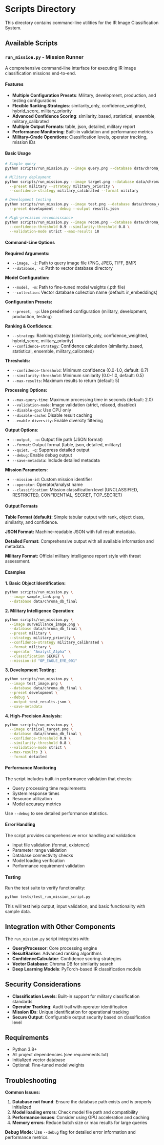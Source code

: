 # Scripts Directory

This directory contains command-line utilities for the IR Image Classification System.

## Available Scripts

### `run_mission.py` - Mission Runner

A comprehensive command-line interface for executing IR image classification missions end-to-end.

#### Features

- **Multiple Configuration Presets**: Military, development, production, and testing configurations
- **Flexible Ranking Strategies**: similarity_only, confidence_weighted, hybrid_score, military_priority
- **Advanced Confidence Scoring**: similarity_based, statistical, ensemble, military_calibrated
- **Multiple Output Formats**: table, json, detailed, military report
- **Performance Monitoring**: Built-in validation and performance metrics
- **Military-Grade Operations**: Classification levels, operator tracking, mission IDs

#### Basic Usage

```bash
# Simple query
python scripts/run_mission.py --image query.png --database data/chroma_db_final

# Military deployment
python scripts/run_mission.py --image target.png --database data/chroma_db_final \
  --preset military --strategy military_priority \
  --confidence-strategy military_calibrated --format military

# Development testing
python scripts/run_mission.py --image test.png --database data/chroma_db_final \
  --preset development --debug --output results.json

# High-precision reconnaissance
python scripts/run_mission.py --image recon.png --database data/chroma_db_final \
  --confidence-threshold 0.9 --similarity-threshold 0.8 \
  --validation-mode strict --max-results 10
```

#### Command-Line Options

**Required Arguments:**

- `--image, -i`: Path to query image file (PNG, JPEG, TIFF, BMP)
- `--database, -d`: Path to vector database directory

**Model Configuration:**

- `--model, -m`: Path to fine-tuned model weights (.pth file)
- `--collection`: Vector database collection name (default: ir_embeddings)

**Configuration Presets:**

- `--preset, -p`: Use predefined configuration (military, development, production, testing)

**Ranking & Confidence:**

- `--strategy`: Ranking strategy (similarity_only, confidence_weighted, hybrid_score, military_priority)
- `--confidence-strategy`: Confidence calculation (similarity_based, statistical, ensemble, military_calibrated)

**Thresholds:**

- `--confidence-threshold`: Minimum confidence (0.0-1.0, default: 0.7)
- `--similarity-threshold`: Minimum similarity (0.0-1.0, default: 0.5)
- `--max-results`: Maximum results to return (default: 5)

**Processing Options:**

- `--max-query-time`: Maximum processing time in seconds (default: 2.0)
- `--validation-mode`: Image validation (strict, relaxed, disabled)
- `--disable-gpu`: Use CPU only
- `--disable-cache`: Disable result caching
- `--enable-diversity`: Enable diversity filtering

**Output Options:**

- `--output, -o`: Output file path (JSON format)
- `--format`: Output format (table, json, detailed, military)
- `--quiet, -q`: Suppress detailed output
- `--debug`: Enable debug output
- `--save-metadata`: Include detailed metadata

**Mission Parameters:**

- `--mission-id`: Custom mission identifier
- `--operator`: Operator/analyst name
- `--classification`: Mission classification level (UNCLASSIFIED, RESTRICTED, CONFIDENTIAL, SECRET, TOP_SECRET)

#### Output Formats

**Table Format (default):**
Simple tabular output with rank, object class, similarity, and confidence.

**JSON Format:**
Machine-readable JSON with full result metadata.

**Detailed Format:**
Comprehensive output with all available information and metadata.

**Military Format:**
Official military intelligence report style with threat assessment.

#### Examples

**1. Basic Object Identification:**

```bash
python scripts/run_mission.py \
  --image sample_tank.png \
  --database data/chroma_db_final
```

**2. Military Intelligence Operation:**

```bash
python scripts/run_mission.py \
  --image surveillance_image.png \
  --database data/chroma_db_final \
  --preset military \
  --strategy military_priority \
  --confidence-strategy military_calibrated \
  --format military \
  --operator "Analyst_Alpha" \
  --classification SECRET \
  --mission-id "OP_EAGLE_EYE_001"
```

**3. Development Testing:**

```bash
python scripts/run_mission.py \
  --image test_image.png \
  --database data/chroma_db_final \
  --preset development \
  --debug \
  --output test_results.json \
  --save-metadata
```

**4. High-Precision Analysis:**

```bash
python scripts/run_mission.py \
  --image critical_target.png \
  --database data/chroma_db_final \
  --confidence-threshold 0.9 \
  --similarity-threshold 0.8 \
  --validation-mode strict \
  --max-results 3 \
  --format detailed
```

#### Performance Monitoring

The script includes built-in performance validation that checks:

- Query processing time requirements
- System response times
- Resource utilization
- Model accuracy metrics

Use `--debug` to see detailed performance statistics.

#### Error Handling

The script provides comprehensive error handling and validation:

- Input file validation (format, existence)
- Parameter range validation
- Database connectivity checks
- Model loading verification
- Performance requirement validation

#### Testing

Run the test suite to verify functionality:

```bash
python tests/test_run_mission_script.py
```

This will test help output, input validation, and basic functionality with sample data.

## Integration with Other Components

The `run_mission.py` script integrates with:

- **QueryProcessor**: Core processing engine
- **ResultRanker**: Advanced ranking algorithms
- **ConfidenceCalculator**: Confidence scoring strategies
- **Vector Database**: Chroma DB for similarity search
- **Deep Learning Models**: PyTorch-based IR classification models

## Security Considerations

- **Classification Levels**: Built-in support for military classification standards
- **Operator Tracking**: Audit trail with operator identification
- **Mission IDs**: Unique identification for operational tracking
- **Secure Output**: Configurable output security based on classification level

## Requirements

- Python 3.8+
- All project dependencies (see requirements.txt)
- Initialized vector database
- Optional: Fine-tuned model weights

## Troubleshooting

**Common Issues:**

1. **Database not found**: Ensure the database path exists and is properly initialized
2. **Model loading errors**: Check model file path and compatibility
3. **Performance issues**: Consider using GPU acceleration and caching
4. **Memory errors**: Reduce batch size or max results for large queries

**Debug Mode:**
Use `--debug` flag for detailed error information and performance metrics.
